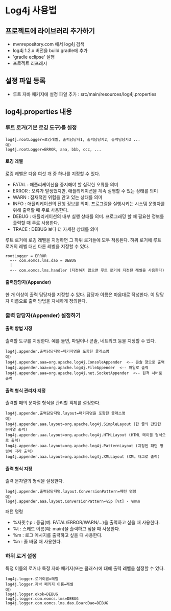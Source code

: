# Log4j 사용법

## 프로젝트에 라이브러리 추가하기

- mvnrepository.com 에서 log4j 검색
- log4j 1.2.x 버전을 build.gradle에 추가
- 'gradle eclipse' 실행
- 프로젝트 리프래시

## 설정 파일 등록

- 루트 자바 패키지에 설정 파일 추가 : src/main/resources/log4j.properties

## log4j.properties 내용

### 루트 로거(기본 로깅 도구)를 설정

```
log4j.rootLogger=로깅레벨, 출력담당자1, 출력담당자2, 출력담당자3 ...
예)
log4j.rootLogger=ERROR, aaa, bbb, ccc, ...
```

#### 로깅 레벨

로깅 레벨은 다음 여섯 개 중 하나를 지정할 수 있다.

- FATAL : 애플리케이션을 중지해야 할 심각한 오류를 의미
- ERROR : 오류가 발생했지만, 애플리케이션을 계속 실행할 수 있는 상태를 의미
- WARN : 잠재적인 위험을 안고 있는 상태를 의미
- INFO : 애플리케이션의 진행 정보를 의미. 프로그램을 실행시키는 시스템 운영자를 위해 출력할 때 주로 사용한다.
- DEBUG : 애플리케이션의 내부 실행 상태를 의미. 프로그래밍 할 때 필요한 정보를 출력할 때 주로 사용한다.
- TRACE : DEBUG 보다 더 자세한 상태를 의미

루트 로거에 로깅 레벨을 지정하면 그 하위 로거들에 모두 적용된다.
하위 로거에 루트 로거의 레벨 대신 다른 레벨을 지정할 수 있다.

```
rootLogger = ERROR
  +-- com.eomcs.lms.dao = DEBUG
  |
  +-- com.eomcs.lms.handler (지정하지 않으면 루트 로거에 지정된 레벨을 사용한다)
```

#### 출력담당자(Appender)

한 개 이상이 출력 담당자를 지정할 수 있다.
담당자 이름은 마음대로 작성한다. 
이 담당자 이름으로 출력 방법을 자세하게 정의한다. 

 
### 출력 담당자(Appender) 설정하기

#### 출력 방법 지정

출력할 도구를 지정한다. 예를 들면, 파일이나 콘솔, 네트워크 등을 지정할 수 있다.

```
log4j.appender.출력담당자명=패키지명을 포함한 클래스명
예)
log4j.appender.aaa=org.apache.log4j.ConsoleAppender  <-- 콘솔 창으로 출력
log4j.appender.aaa=org.apache.log4j.FileAppender  <-- 파일로 출력
log4j.appender.aaa=org.apache.log4j.net.SocketAppender  <-- 원격 서버로 출력
```

#### 출력 형식 관리자 지정

출력할 때의 문자열 형식을 관리할 객체를 설정한다.

```
log4j.appender.출력담당자명.layout=패키지명을 포함한 클래스명
예)
log4j.appender.aaa.layout=org.apache.log4j.SimpleLayout (한 줄의 간단한 문자열 출력)
log4j.appender.aaa.layout=org.apache.log4j.HTMLLayout (HTML 테이블 형식으로 출력)
log4j.appender.aaa.layout=org.apache.log4j.PatternLayout (지정된 패턴 명령에 따라 출력)
log4j.appender.aaa.layout=org.apache.log4j.XMLLayout (XML 태그로 출력)
```

#### 출력 형식 지정

출력 문자열의 형식을 설정한다.

```
log4j.appender.출력담당자명.layout.ConversionPattern=패턴 명령
예)
log4j.appender.aaa.layout.ConversionPattern=%5p [%t] - %m%n
```

패턴 명령 

- %자릿수p : 등급(예: FATAL/ERROR/WARN/...)을 출력하고 싶을 때 사용한다.
- %t : 스레드 이름(예: main)을 출력하고 싶을 때 사용한다.
- %m : 로그 메시지를 출력하고 싶을 때 사용한다.
- %n : 줄 바꿀 때 사용한다.

### 하위 로거 설정

특정 이름의 로거나 특정 자바 패키지(또는 클래스)에 대해 출력 레벨을 설정할 수 있다.

```
log4j.logger.로거이름=레벨
log4j.logger.자바 패키지 이름=레벨
예)
log4j.logger.okok=DEBUG
log4j.logger.com.eomcs.lms=DEBUG
log4j.logger.com.eomcs.lms.dao.BoardDao=DEBUG
```










